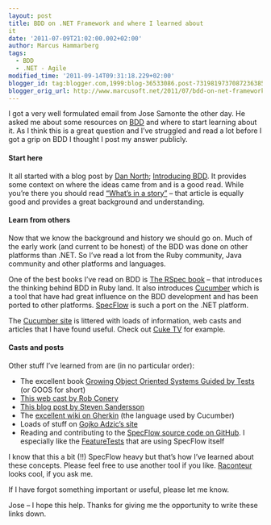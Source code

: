 ```yaml
---
layout: post
title: BDD on .NET Framework and where I learned about
it
date: '2011-07-09T21:02:00.002+02:00'
author: Marcus Hammarberg
tags:
  - BDD
  - .NET - Agile
modified_time: '2011-09-14T09:31:18.229+02:00'
blogger_id: tag:blogger.com,1999:blog-36533086.post-7319819737087236385
blogger_orig_url: http://www.marcusoft.net/2011/07/bdd-on-net-framework-and-where-i-learnt.html
---
```



I got a very well formulated email from Jose Samonte the other day. He
asked me about some resources on
<a href="http://en.wikipedia.org/wiki/Behavior_Driven_Development"
target="_blank">BDD</a> and where to start learning about it. As I think
this is a great question and I’ve struggled and read a lot before I got
a grip on BDD I thought I post my answer publicly.

#### Start here

It all started with a blog post by
<a href="http://dannorth.net" target="_blank">Dan North</a>;
<a href="http://dannorth.net/introducing-bdd"
target="_blank">Introducing BDD</a>. It provides some context on where
the ideas came from and is a good read. While you’re there you should
read
<a href="http://dannorth.net/whats-in-a-story" target="_blank">“What’s
in a story”</a> – that article is equally good and provides a great
background and understanding.



#### Learn from others

Now that we know the background and history we should go on. Much of the
early work (and current to be honest) of the BDD was done on other
platforms than .NET. So I’ve read a lot from the Ruby community, Java
community and other platforms and languages.

One of the best books I’ve read on BDD is
<a href="http://www.pragprog.com/titles/achbd" target="_blank">The RSpec
book</a> – that introduces the thinking behind BDD in Ruby land. It also
introduces <a href="http://cukes.info" target="_blank">Cucumber</a>
which is a tool that have had great influence on the BDD development and
has been ported to other platforms.
<a href="http://www.specflow.org" target="_blank">SpecFlow</a> is such a
port on the .NET platform.

The <a href="http://cukes.info/" target="_blank">Cucumber site</a> is
littered with loads of information, web casts and articles that I have
found useful. Check out
<a href="http://www.teachmetocode.com/screencasts/" target="_blank">Cuke
TV</a> for example.

#### Casts and posts

Other stuff I’ve learned from are (in no particular order):

-   The excellent book
    <a href="http://www.growing-object-oriented-software.com"
    target="_blank">Growing Object Oriented Systems Guided by Tests</a>
    (or GOOS for short)
-   <a href="http://specflow.org/specflow/screencast.aspx"
    target="_blank">This web cast by Rob Conery</a>
-   <a
    href="http://blog.stevensanderson.com/2010/03/03/behavior-driven-development-bdd-with-specflow-and-aspnet-mvc/"
    target="_blank">This blog post by Steven Sandersson</a>
-   The <a href="https://github.com/cucumber/cucumber/wiki/Gherkin"
    target="_blank">excellent wiki on Gherkin</a> (the language used by
    Cucumber)
-   Loads of stuff on
    <a href="http://gojko.net" target="_blank">Gojko Adzic’s site</a>
-   Reading and contributing to the
    <a href="https://github.com/techtalk/SpecFlow/" target="_blank">SpecFlow
    source code on GitHub</a>. I especially like the
    <a href="https://github.com/techtalk/SpecFlow/Tests/FeatureTests"
    target="_blank">FeatureTests</a> that are using SpecFlow itself

I know that this a bit (!!) SpecFlow heavy but that’s how I’ve learned
about these concepts. Please feel free to use another tool if you like.
<a href="http://raconteur.github.com/" target="_blank">Raconteur</a>
looks cool, if you ask me.

If I have forgot something important or useful, please let me know.

Jose – I hope this help. Thanks for giving me the opportunity to write
these links down.
